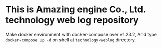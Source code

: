 # This is Amazing engine Co., Ltd. technology web log repository
Make docker environment with docker-compose over v1.23.2, And type ```docker-compose up -d``` on shell at ```technology-weblog``` directory.
